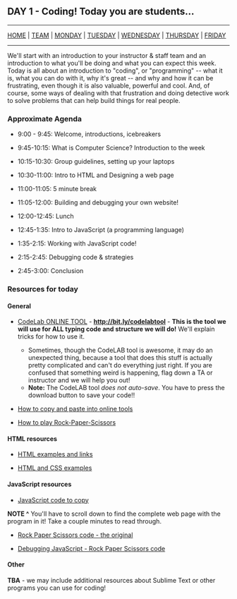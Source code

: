 ## DAY 1 - Coding! Today you are students...

---

[HOME](https://witny-summer-guild-2018.github.io/) |
[TEAM](instructors.md) |
[MONDAY](https://witny-summer-guild-2018.github.io/monday) |
[TUESDAY](https://witny-summer-guild-2018.github.io/tuesday) |
[WEDNESDAY](https://witny-summer-guild-2018.github.io/wednesday) |
[THURSDAY](https://witny-summer-guild-2018.github.io/thursday) |
[FRIDAY](friday.md)

---

We'll start with an introduction to your instructor & staff team and an introduction to what you'll be doing and what you can expect this week. Today is all about an introduction to "coding", or "programming" -- what it is, what you can do with it, why it's great -- and why and how it can be frustrating, even though it is also valuable, powerful and cool. And, of course, some ways of dealing with that frustration and doing detective work to solve problems that can help build things for real people.

### Approximate Agenda

* 9:00 - 9:45: Welcome, introductions, icebreakers
* 9:45-10:15: What is Computer Science? Introduction to the week
* 10:15-10:30: Group guidelines, setting up your laptops
* 10:30-11:00: Intro to HTML and Designing a web page
* 11:00-11:05: 5 minute break
* 11:05-12:00: Building and debugging your own website!

* 12:00-12:45: Lunch

* 12:45-1:35: Intro to JavaScript (a programming language)
* 1:35-2:15: Working with JavaScript code!
* 2:15-2:45: Debugging code & strategies
* 2:45-3:00: Conclusion


### Resources for today

#### General

* [CodeLab ONLINE TOOL](https://www.tutorialrepublic.com/codelab.php) - **http://bit.ly/codelabtool** - **This is the tool we will use for ALL typing code and structure we will do!** We'll explain tricks for how to use it.

  * Sometimes, though the CodeLAB tool is awesome, it may do an unexpected thing, because  a tool that does this stuff is actually pretty complicated and can't do everything just right. If you are confused that something weird is happening, flag down a TA or instructor and we will help you out!
  * **Note:** The CodeLAB tool *does not auto-save*. You have to press the download button to save your code!!

* [How to copy and paste into online tools](copy_and_paste.md)

* [How to play Rock-Paper-Scissors](https://www.wikihow.com/Play-Rock,-Paper,-Scissors)

#### HTML resources

* [HTML examples and links](htmlexamples.md)

* [HTML and CSS examples](html_css_ex.md)

#### JavaScript resources

* [JavaScript code to copy](http://bit.ly/jscode-ex)

**NOTE ^** You'll have to scroll down to find the complete web page with the program in it! Take a couple minutes to read through.

* [Rock Paper Scissors code - the original](rockpaperscissorscode.md)

* [Debugging JavaScript - Rock Paper Scissors code](rock_paper_scissors_debug.md)

#### Other

**TBA** - we may include additional resources about Sublime Text or other programs you can use for coding!
